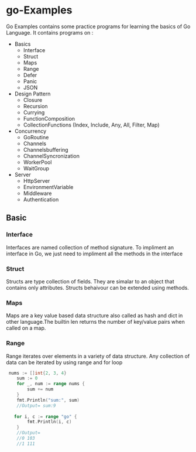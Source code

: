 # go-Examples

Go Examples contains some practice programs for learning the basics of Go Language. 
It contains programs on :

- Basics
    - Interface
    - Struct
    - Maps
    - Range
    - Defer
    - Panic
    - JSON
- Design Pattern
    - Closure
    - Recursion
    - Currying
    - FunctionComposition
    - CollectionFunctions (Index, Include, Any, All, Filter, Map)
- Concurrency
    - GoRoutine
    - Channels
    - Channelsbuffering
    - ChannelSyncronization
    - WorkerPool
    - WaitGroup
- Server
    - HttpServer
    - EnvironmentVariable
    - Middleware
    - Authentication


## Basic

### Interface
Interfaces are named collection of method signature. To impliment an interface in Go, we just need to impliment all the methods in the interface

### Struct
Structs are type collection of fields. They are simalar to an object that contains only attributes.
Structs behaivour can be extended using methods.

### Maps
Maps are a key value based data structure also called as hash and dict in other language.The builtin len returns the number of key/value pairs when called on a map.

### Range
Range iterates over elements in a variety of data structure. Any collection of data can be iterated by using range and for loop

``` go
 nums := []int{2, 3, 4}
    sum := 0
    for _, num := range nums {
        sum += num
    }
    fmt.Println("sum:", sum)
    //Output= sum:9
   
   for i, c := range "go" {
        fmt.Println(i, c)
    }
    //Output=
    //0 103
    //1 111
```
